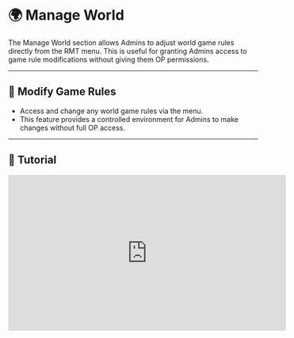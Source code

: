 # 🌍 Manage World

The Manage World section allows Admins to adjust world game rules directly from the RMT menu. This is useful for granting Admins access to game rule modifications without giving them OP permissions.

---

## 🔧 Modify Game Rules

- Access and change any world game rules via the menu.
- This feature provides a controlled environment for Admins to make changes without full OP access.

---

## 🎥 Tutorial

<iframe width="560" height="315" src="https://www.youtube.com/embed/f9dQegArmWI?si=c0sK0WRQiC3OozX2&amp;start=857" title="Manage World Tutorial" frameborder="0" allow="accelerometer; autoplay; clipboard-write; encrypted-media; gyroscope; picture-in-picture; web-share" referrerpolicy="strict-origin-when-cross-origin" allowfullscreen></iframe>

